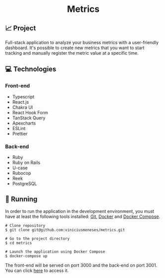 <h1 align="center">
Metrics
</h1>

## 📈 Project

Full-stack application to analyze your business metrics with a user-friendly dashboard. It's possible to create new metrics that you want to start tracking and manually register the metric value at a specific time.

## 💻 Technologies

### Front-end

- Typescript
- React.js
- Chakra UI
- React Hook Form
- TanStack Query
- Apexcharts
- ESLint
- Prettier

### Back-end

- Ruby
- Ruby on Rails
- U-case
- Rubocop
- Reek
- PostgreSQL

## 🎲 Running

In order to run the application in the development environment, you must have at least the following tools installed: [Git](https://git-scm.com/), [Docker](https://docs.docker.com/engine/install/) and [Docker Compose](https://docs.docker.com/compose/install/).

```
# Clone repository
$ git clone git@github.com:viniciusmeneses/metrics.git

# Go to the project directory
$ cd metrics

# Launch the application using Docker Compose
$ docker-compose up
```

The front-end will be served on port 3000 and the back-end on port 3001. You can click [here](http://localhost:3000) to access it.
